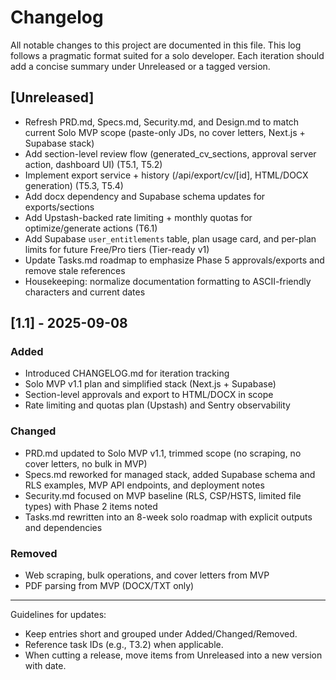 # Changelog

All notable changes to this project are documented in this file.
This log follows a pragmatic format suited for a solo developer. Each iteration should add a concise summary under Unreleased or a tagged version.

## [Unreleased]
- Refresh PRD.md, Specs.md, Security.md, and Design.md to match current Solo MVP scope (paste-only JDs, no cover letters, Next.js + Supabase stack)
- Add section-level review flow (generated_cv_sections, approval server action, dashboard UI) (T5.1, T5.2)
- Implement export service + history (/api/export/cv/[id], HTML/DOCX generation) (T5.3, T5.4)
- Add docx dependency and Supabase schema updates for exports/sections
- Add Upstash-backed rate limiting + monthly quotas for optimize/generate actions (T6.1)
- Add Supabase `user_entitlements` table, plan usage card, and per-plan limits for future Free/Pro tiers (Tier-ready v1)
- Update Tasks.md roadmap to emphasize Phase 5 approvals/exports and remove stale references
- Housekeeping: normalize documentation formatting to ASCII-friendly characters and current dates

## [1.1] - 2025-09-08
### Added
- Introduced CHANGELOG.md for iteration tracking
- Solo MVP v1.1 plan and simplified stack (Next.js + Supabase)
- Section-level approvals and export to HTML/DOCX in scope
- Rate limiting and quotas plan (Upstash) and Sentry observability

### Changed
- PRD.md updated to Solo MVP v1.1, trimmed scope (no scraping, no cover letters, no bulk in MVP)
- Specs.md reworked for managed stack, added Supabase schema and RLS examples, MVP API endpoints, and deployment notes
- Security.md focused on MVP baseline (RLS, CSP/HSTS, limited file types) with Phase 2 items noted
- Tasks.md rewritten into an 8-week solo roadmap with explicit outputs and dependencies

### Removed
- Web scraping, bulk operations, and cover letters from MVP
- PDF parsing from MVP (DOCX/TXT only)

---

Guidelines for updates:
- Keep entries short and grouped under Added/Changed/Removed.
- Reference task IDs (e.g., T3.2) when applicable.
- When cutting a release, move items from Unreleased into a new version with date.
